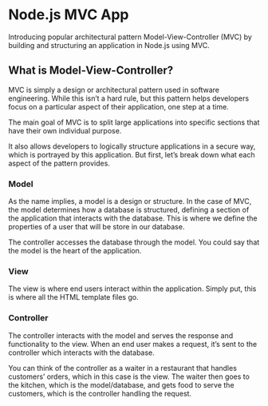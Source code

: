 # Node.js MVC App

Introducing popular architectural pattern Model-View-Controller (MVC) by building and structuring an application in Node.js using MVC.

## What is Model-View-Controller?
MVC is simply a design or architectural pattern used in software engineering. While this isn’t a hard rule, but this pattern helps developers focus on a particular aspect of their application, one step at a time.

The main goal of MVC is to split large applications into specific sections that have their own individual purpose.

It also allows developers to logically structure applications in a secure way, which is portrayed by this application. But first, let’s break down what each aspect of the pattern provides.

### Model
As the name implies, a model is a design or structure. In the case of MVC, the model determines how a database is structured, defining a section of the application that interacts with the database. This is where we define the properties of a user that will be store in our database.

The controller accesses the database through the model. You could say that the model is the heart of the application.

### View
The view is where end users interact within the application. Simply put, this is where all the HTML template files go.

### Controller
The controller interacts with the model and serves the response and functionality to the view. When an end user makes a request, it’s sent to the controller which interacts with the database.

You can think of the controller as a waiter in a restaurant that handles customers’ orders, which in this case is the view. The waiter then goes to the kitchen, which is the model/database, and gets food to serve the customers, which is the controller handling the request.

